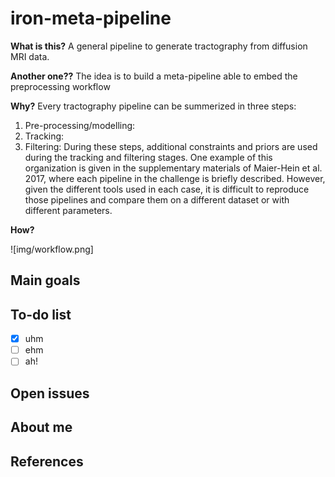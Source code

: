 # iron-meta-pipeline

**What is this?** A general pipeline to generate tractography from diffusion MRI data.

**Another one??** The idea is to build a meta-pipeline able to embed the preprocessing workflow 

**Why?** Every tractography pipeline can be summerized in three steps:
1. Pre-processing/modelling:
2. Tracking:
3. Filtering:
During these steps, additional constraints and priors are used during the tracking and filtering stages.
One example of this organization is given in the supplementary materials of Maier-Hein et al. 2017, where each pipeline in the challenge is briefly described. However, given the different tools used in each case, it is difficult to reproduce those pipelines and compare them on a different dataset or with different parameters.

**How?**

![img/workflow.png]


## Main goals


## To-do list

- [x] uhm
- [ ] ehm
- [ ] ah!

## Open issues


## About me



## References

